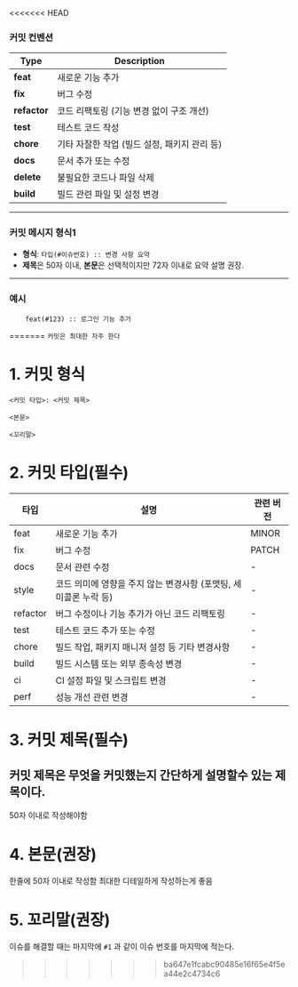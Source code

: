<<<<<<< HEAD
### 커밋 컨벤션

| Type       | Description                                      |
|------------|--------------------------------------------------|
| **feat**   | 새로운 기능 추가                                  |
| **fix**    | 버그 수정                                        |
| **refactor** | 코드 리팩토링 (기능 변경 없이 구조 개선)           |
| **test**   | 테스트 코드 작성                                  |
| **chore**  | 기타 자잘한 작업 (빌드 설정, 패키지 관리 등)        |
| **docs**   | 문서 추가 또는 수정                               |
| **delete** | 불필요한 코드나 파일 삭제                         |
| **build**  | 빌드 관련 파일 및 설정 변경                        |

---

### 커밋 메시지 형식1
- **형식**: `타입(#이슈번호) :: 변경 사항 요약`
- **제목**은 50자 이내, **본문**은 선택적이지만 72자 이내로 요약 설명 권장.

---

### 예시
```
    feat(#123) :: 로그인 기능 추가
```
=======
`커밋은 최대한 자주 한다` 

# 1. 커밋 형식

```
<커밋 타입>: <커밋 제목>

<본문>

<꼬리말>
```

# 2. 커밋 타입(필수)

| 타입 | 설명 | 관련 버전 |
| --- | --- | --- |
| feat | 새로운 기능 추가 | MINOR |
| fix | 버그 수정 | PATCH |
| docs | 문서 관련 수정 | - |
| style | 코드 의미에 영향을 주지 않는 변경사항 (포맷팅, 세미콜론 누락 등) | - |
| refactor | 버그 수정이나 기능 추가가 아닌 코드 리팩토링 | - |
| test | 테스트 코드 추가 또는 수정 | - |
| chore | 빌드 작업, 패키지 매니저 설정 등 기타 변경사항 | - |
| build | 빌드 시스템 또는 외부 종속성 변경 | - |
| ci | CI 설정 파일 및 스크립트 변경 | - |
| perf | 성능 개선 관련 변경 | - |

# 3. 커밋 제목(필수)

## 커밋 제목은 무엇을 커밋했는지 간단하게 설명할수 있는 제목이다.

50자 이내로 작성해야함

# 4. 본문(권장)

한줄에 50자 이내로 작성함 최대한 디테일하게 작성하는게 좋음

# 5. 꼬리말(권장)

이슈를 해결할 때는 마지막에 `#1` 과 같이 이슈 번호를 마지막에 적는다.
>>>>>>> ba647e1fcabc90485e16f65e4f5ea44e2c4734c6
